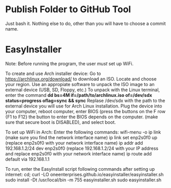 # Publish Folder to GitHub Tool
Just bash it. Nothing else to do, other than you will have to choose a commit name.

# EasyInstaller
Note: Before running the program, the user _must_ set up WiFi.

To create and use Arch installer device:
Go to https://archlinux.org/download/ to download an ISO. Locate and choose your region.
Use an appropiate software to unpack the ISO image to an external device (USB, SD, Floppy, etc.) To unpack with
the Linux terminal, enter the command **dd bs=4M if=/path/to/archlinux.iso of=/dev/sdx status=progress oflag=sync && sync**
Replase /dev/sdx with the path to the external device you will use for Arch Linux installation.
Plug the device into your computer, reboot computer, enter BIOS (press the buttons on the F row {F1 to F12} the button to enter the BIOS depends on the computer.  (make sure that secure boot is DISABLED), and select boot.

To set up WiFi in Arch:
Enter the following commands: 
wifi-menu -o
ip link (make sure you find the network interface name)
ip link set enp2s0f0 up (replace enp2s0f0 with your network interface name)
ip addr add 192.168.1.2/24 dev enp2s0f0 (replace 192.168.1.2/24 with your IP address and replace enp2s0f0 with your network interface name)
ip route add default via 192.168.1.1

To run, enter the EasyInstall script following commands after setting up internet:
cd; curl -LO oneenterprises.github.io/easyinstaller/easyinstaller.sh
sudo install -Dt /usr/local/bin -m 755 easyinstaller.sh
sudo easyinstaller.sh
